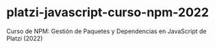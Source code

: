 # platzi-javascript-curso-npm-2022
Curso de NPM: Gestión de Paquetes y Dependencias en JavaScript de Platzi (2022)
